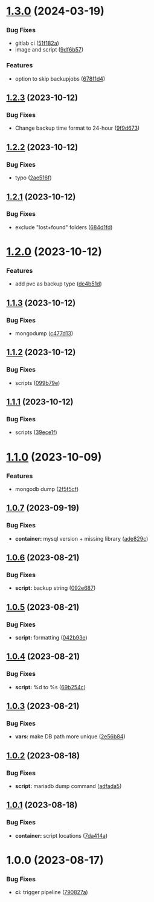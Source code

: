 # [1.3.0](https://gitlab.publicplan.cloud/themenwelt-wirtschaft/infrastruktur/tools/backup-jobs/compare/v1.2.3...v1.3.0) (2024-03-19)


### Bug Fixes

* gitlab ci ([51f182a](https://gitlab.publicplan.cloud/themenwelt-wirtschaft/infrastruktur/tools/backup-jobs/commit/51f182af3d248b57a8a7f33eb4414b7b8a4d9c40))
* image and script ([9df6b57](https://gitlab.publicplan.cloud/themenwelt-wirtschaft/infrastruktur/tools/backup-jobs/commit/9df6b57f1339d19fd4e7d155219219d924a812a2))


### Features

* option to skip backupjobs ([678f1d4](https://gitlab.publicplan.cloud/themenwelt-wirtschaft/infrastruktur/tools/backup-jobs/commit/678f1d471061d6d10f8dbf4b2ca9da8de8fd9185))

## [1.2.3](https://gitlab.publicplan.cloud/themenwelt-wirtschaft/infrastruktur/tools/backup-jobs/compare/v1.2.2...v1.2.3) (2023-10-12)


### Bug Fixes

* Change backup time format to 24-hour ([9f9d673](https://gitlab.publicplan.cloud/themenwelt-wirtschaft/infrastruktur/tools/backup-jobs/commit/9f9d673e49ea3b2bfb215f60f797e393f4c024d2))

## [1.2.2](https://gitlab.publicplan.cloud/themenwelt-wirtschaft/infrastruktur/tools/backup-jobs/compare/v1.2.1...v1.2.2) (2023-10-12)


### Bug Fixes

* typo ([2ae516f](https://gitlab.publicplan.cloud/themenwelt-wirtschaft/infrastruktur/tools/backup-jobs/commit/2ae516f29e00771a8bb5db8f36effc7e49b9b121))

## [1.2.1](https://gitlab.publicplan.cloud/themenwelt-wirtschaft/infrastruktur/tools/backup-jobs/compare/v1.2.0...v1.2.1) (2023-10-12)


### Bug Fixes

* exclude "lost+found" folders ([684d1fd](https://gitlab.publicplan.cloud/themenwelt-wirtschaft/infrastruktur/tools/backup-jobs/commit/684d1fd03e591d1d3d13840cf2d2e163a42f3b1b))

# [1.2.0](https://gitlab.publicplan.cloud/themenwelt-wirtschaft/infrastruktur/tools/backup-jobs/compare/v1.1.3...v1.2.0) (2023-10-12)


### Features

* add pvc as backup type ([dc4b51d](https://gitlab.publicplan.cloud/themenwelt-wirtschaft/infrastruktur/tools/backup-jobs/commit/dc4b51de3cc1c7e6d74a8cbd439b9e073ee220f9))

## [1.1.3](https://gitlab.publicplan.cloud/themenwelt-wirtschaft/infrastruktur/tools/backup-jobs/compare/v1.1.2...v1.1.3) (2023-10-12)


### Bug Fixes

* mongodump ([c477d13](https://gitlab.publicplan.cloud/themenwelt-wirtschaft/infrastruktur/tools/backup-jobs/commit/c477d134bfaa5abe79447cd5fc530c1a413dd0d8))

## [1.1.2](https://gitlab.publicplan.cloud/themenwelt-wirtschaft/infrastruktur/tools/backup-jobs/compare/v1.1.1...v1.1.2) (2023-10-12)


### Bug Fixes

* scripts ([099b79e](https://gitlab.publicplan.cloud/themenwelt-wirtschaft/infrastruktur/tools/backup-jobs/commit/099b79e5e5aeae7f9a35f35774946c93321f69da))

## [1.1.1](https://gitlab.publicplan.cloud/themenwelt-wirtschaft/infrastruktur/tools/backup-jobs/compare/v1.1.0...v1.1.1) (2023-10-12)


### Bug Fixes

* scripts ([39ece1f](https://gitlab.publicplan.cloud/themenwelt-wirtschaft/infrastruktur/tools/backup-jobs/commit/39ece1f4d6ac366932234761867865d8f7fe6760))

# [1.1.0](https://gitlab.publicplan.cloud/themenwelt-wirtschaft/infrastruktur/tools/backup-jobs/compare/v1.0.7...v1.1.0) (2023-10-09)


### Features

* mongodb dump ([2f5f5cf](https://gitlab.publicplan.cloud/themenwelt-wirtschaft/infrastruktur/tools/backup-jobs/commit/2f5f5cf11214f40fb183b2b446e9704d9546730e))

## [1.0.7](https://gitlab.publicplan.cloud/themenwelt-wirtschaft/infrastruktur/tools/backup-jobs/compare/v1.0.6...v1.0.7) (2023-09-19)


### Bug Fixes

* **container:** mysql version + missing library ([ade829c](https://gitlab.publicplan.cloud/themenwelt-wirtschaft/infrastruktur/tools/backup-jobs/commit/ade829cb372907399634cdeb0f41ed4c764a2771))

## [1.0.6](https://gitlab.publicplan.cloud/themenwelt-wirtschaft/infrastruktur/tools/backup-jobs/compare/v1.0.5...v1.0.6) (2023-08-21)


### Bug Fixes

* **script:** backup string ([092e687](https://gitlab.publicplan.cloud/themenwelt-wirtschaft/infrastruktur/tools/backup-jobs/commit/092e687c3c3dd4bc25e593eb6c480fab6a060776))

## [1.0.5](https://gitlab.publicplan.cloud/themenwelt-wirtschaft/infrastruktur/tools/backup-jobs/compare/v1.0.4...v1.0.5) (2023-08-21)


### Bug Fixes

* **script:** formatting ([042b93e](https://gitlab.publicplan.cloud/themenwelt-wirtschaft/infrastruktur/tools/backup-jobs/commit/042b93e21cd8780ea465390083d47c022b93c17e))

## [1.0.4](https://gitlab.publicplan.cloud/themenwelt-wirtschaft/infrastruktur/tools/backup-jobs/compare/v1.0.3...v1.0.4) (2023-08-21)


### Bug Fixes

* **script:** %d to %s ([69b254c](https://gitlab.publicplan.cloud/themenwelt-wirtschaft/infrastruktur/tools/backup-jobs/commit/69b254c04a062d9d61d252131424680744936621))

## [1.0.3](https://gitlab.publicplan.cloud/themenwelt-wirtschaft/infrastruktur/tools/backup-jobs/compare/v1.0.2...v1.0.3) (2023-08-21)


### Bug Fixes

* **vars:** make DB path more unique ([2e56b84](https://gitlab.publicplan.cloud/themenwelt-wirtschaft/infrastruktur/tools/backup-jobs/commit/2e56b8409faf8a40510e6ab6b07c62c32f0a6e33))

## [1.0.2](https://gitlab.publicplan.cloud/themenwelt-wirtschaft/infrastruktur/tools/backup-jobs/compare/v1.0.1...v1.0.2) (2023-08-18)


### Bug Fixes

* **script:** mariadb dump command ([adfada5](https://gitlab.publicplan.cloud/themenwelt-wirtschaft/infrastruktur/tools/backup-jobs/commit/adfada5502d823961bea3ec8fb8d791c343f6bf4))

## [1.0.1](https://gitlab.publicplan.cloud/themenwelt-wirtschaft/infrastruktur/tools/backup-jobs/compare/v1.0.0...v1.0.1) (2023-08-18)


### Bug Fixes

* **container:** script locations ([7da414a](https://gitlab.publicplan.cloud/themenwelt-wirtschaft/infrastruktur/tools/backup-jobs/commit/7da414a0b2e6f7da37fef87e2444363b1c399af8))

# 1.0.0 (2023-08-17)


### Bug Fixes

* **ci:** trigger pipeline ([790827a](https://gitlab.publicplan.cloud/themenwelt-wirtschaft/infrastruktur/tools/backup-jobs/commit/790827a4973bfe003a9ebaa35510f22bf954a3ad))
